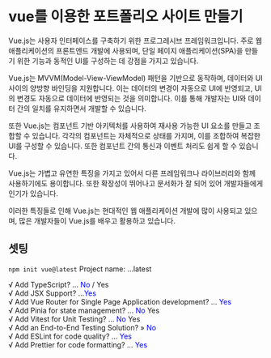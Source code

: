 # vue를 이용한 포트폴리오 사이트 만들기
Vue.js는 사용자 인터페이스를 구축하기 위한 프로그레시브 프레임워크입니다. 주로 웹 애플리케이션의 프론트엔드 개발에 사용되며, 단일 페이지 애플리케이션(SPA)을 만들기 위한 기능과 동적인 UI를 구성하는 데 강점을 가지고 있습니다.

Vue.js는 MVVM(Model-View-ViewModel) 패턴을 기반으로 동작하며, 데이터와 UI 사이의 양방향 바인딩을 지원합니다. 이는 데이터의 변경이 자동으로 UI에 반영되고, UI의 변경도 자동으로 데이터에 반영되는 것을 의미합니다. 이를 통해 개발자는 UI와 데이터 간의 일치를 유지하면서 개발할 수 있습니다.

또한 Vue.js는 컴포넌트 기반 아키텍처를 사용하여 재사용 가능한 UI 요소를 만들고 조합할 수 있습니다. 각각의 컴포넌트는 자체적으로 상태를 가지며, 이를 조합하여 복잡한 UI를 구성할 수 있습니다. 또한 컴포넌트 간의 통신과 이벤트 처리도 쉽게 할 수 있습니다.

Vue.js는 가볍고 유연한 특징을 가지고 있어서 다른 프레임워크나 라이브러리와 함께 사용하기에도 용이합니다. 또한 확장성이 뛰어나고 문서화가 잘 되어 있어 개발자들에게 인기가 있습니다.

이러한 특징들로 인해 Vue.js는 현대적인 웹 애플리케이션 개발에 많이 사용되고 있으며, 많은 개발자들이 Vue.js를 배우고 활용하고 있습니다.


## 셋팅
`npm init vue@latest`
Project name: ...latest

√ Add TypeScript? ... <span style="color: blue">No</span> / Yes   
√ Add JSX Support? ...<span style="color: blue">Yes</span>   
√ Add Vue Router for Single Page Application development? ... <span style="color: blue">Yes</span>   
√ Add Pinia for state management? ... <span style="color: blue">No</span> Yes   
√ Add Vitest for Unit Testing? ... <span style="color: blue">No</span> Yes   
√ Add an End-to-End Testing Solution? » <span style="color: blue">No</span>    
√ Add ESLint for code quality? ... <span style="color: blue">Yes</span>    
√ Add Prettier for code formatting? ... <span style="color: blue">Yes</span>    


